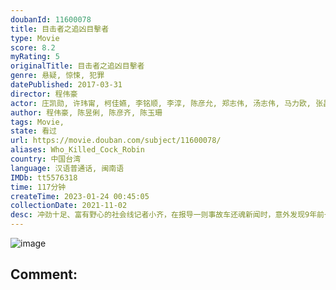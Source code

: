 ```yaml
---
doubanId: 11600078
title: 目击者之追凶目擊者
type: Movie
score: 8.2
myRating: 5
originalTitle: 目击者之追凶目擊者
genre: 悬疑, 惊悚, 犯罪
datePublished: 2017-03-31
director: 程伟豪
actor: 庄凯勋, 许玮甯, 柯佳嬿, 李铭顺, 李淳, 陈彦允, 郑志伟, 汤志伟, 马力欧, 张昌缅
author: 程伟豪, 陈昱俐, 陈彦齐, 陈玉珊
tags: Movie, 
state: 看过
url: https://movie.douban.com/subject/11600078/
aliases: Who_Killed_Cock_Robin
country: 中国台湾
language: 汉语普通话, 闽南语
IMDb: tt5576318
time: 117分钟
createTime: 2023-01-24 00:45:05
collectionDate: 2021-11-02
desc: 冲劲十足、富有野心的社会线记者小齐，在报导一则事故车还魂新闻时，意外发现9年前一宗肇事逃逸命案并不单纯，虽然提案不被长官邱哥重视，但相信直觉的小齐找上菜鸟警员阿纬帮忙，并说服女主管Maggie连手调查...
---
```


![image](p2494647817.jpg)

Comment: 
---

